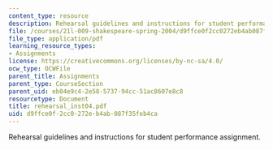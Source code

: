 ```yaml
---
content_type: resource
description: Rehearsal guidelines and instructions for student performance assignment.
file: /courses/21l-009-shakespeare-spring-2004/d9ffce0f2cc0272eb4ab087f35feb4ca_rehearsal_inst04.pdf
file_type: application/pdf
learning_resource_types:
- Assignments
license: https://creativecommons.org/licenses/by-nc-sa/4.0/
ocw_type: OCWFile
parent_title: Assignments
parent_type: CourseSection
parent_uid: eb04e9c4-2e58-5737-94cc-51ac8607e8c8
resourcetype: Document
title: rehearsal_inst04.pdf
uid: d9ffce0f-2cc0-272e-b4ab-087f35feb4ca
---
```

Rehearsal guidelines and instructions for student performance assignment.